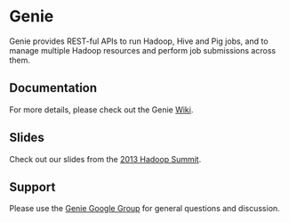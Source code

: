 Genie
=====

Genie provides REST-ful APIs to run Hadoop, Hive and Pig jobs, and to manage multiple 
Hadoop resources and perform job submissions across them.

Documentation
-------------

For more details, please check out the Genie [Wiki](https://github.com/Netflix/genie/wiki).

Slides
------

Check out our slides from the [2013 Hadoop Summit](http://www.slideshare.net/krishflix/genie-hadoop-platform-as-a-service-at-netflix).

Support
-------

Please use the [Genie Google Group](https://groups.google.com/d/forum/genie-hadoop) for
general questions and discussion.



